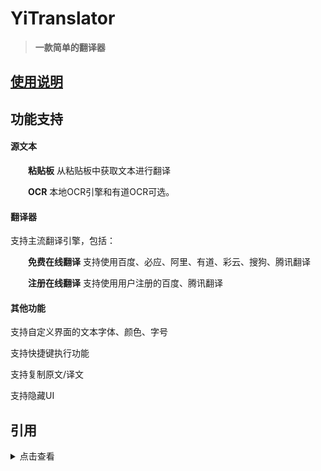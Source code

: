 # YiTranslator 

> **一款简单的翻译器**

## <a href="http://hillya51.github.io/" target="_blank">使用说明</a> 
 

## 功能支持

#### 源文本

&emsp;&emsp;**粘贴板** 从粘贴板中获取文本进行翻译

&emsp;&emsp;**OCR** 本地OCR引擎和有道OCR可选。

#### 翻译器

支持主流翻译引擎，包括：

&emsp;&emsp;**免费在线翻译** 支持使用百度、必应、阿里、有道、彩云、搜狗、腾讯翻译

&emsp;&emsp;**注册在线翻译** 支持使用用户注册的百度、腾讯翻译

#### 其他功能
支持自定义界面的文本字体、颜色、字号

支持快捷键执行功能

支持复制原文/译文

支持隐藏UI

## 引用

<details>
<summary>点击查看</summary>

* [HIllya51/LunaTranslator](https://github.com/HIllya51/LunaTranslator)

* [PaddlePaddle/PaddleOCR](https://github.com/PaddlePaddle/PaddleOCR)
</details>
